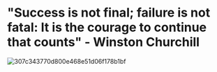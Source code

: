 # "Success is not final; failure is not fatal: It is the courage to continue that counts" - Winston Churchill

![307c343770d800e468e51d06f178b1bf](https://github.com/Bricky1337/Bricky1337/assets/143651065/0c9d1d1f-fe8e-4da0-a538-ca0f3ba51486)
